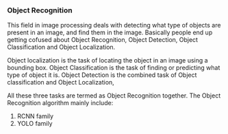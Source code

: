 ### Object Recognition

This field in image processing deals with detecting what type of objects are present in an image, and find them in the image. Basically people end up getting cofused about Object Recognition, Object Detection, Object Classification and Object Localization. 

Object localization is the task of locating the object in an image using a bounding box.
Object Classification is the task of finding or predicting what type of object it is.
Object Detection is the combined task of Object classification and Object Localization,

All these three tasks are termed as Object Recognition together. The Object Recognition algorithm mainly include:

1. RCNN family
2. YOLO family
